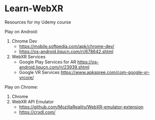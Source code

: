 # Learn-WebXR
Resources for my Udemy course

Play on Android:

1. Chrome Dev
   - https://mobile.softpedia.com/apk/chrome-dev/
   - https://os-android.liqucn.com/rj/678642.shtml
2. WebXR Services
   - Google Play Services for AR
     https://os-android.liqucn.com/rj/23939.shtml
   - Google VR Services
     https://www.apkspree.com/com-google-vr-vrcore/

Play on Chrome:

1. Chrome
2. WebXR API Emulator
   - https://github.com/MozillaReality/WebXR-emulator-extension
   - https://crxdl.com/
   
